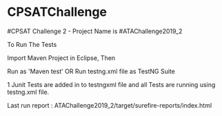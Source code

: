 # CPSATChallenge

#CPSAT Challenge 2 - Project Name is  #ATAChallenge2019_2 

To Run The Tests

Import Maven Project in Eclipse, Then

Run as 'Maven test'
      OR
Run testng.xml file as TestNG Suite

1 Junit Tests are added in to testngxml file and all Tests are running using testng.xml file.

Last run report : ATAChallenge2019_2/target/surefire-reports/index.html
